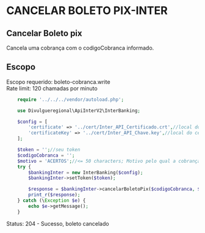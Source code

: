 # CANCELAR BOLETO PIX-INTER

## Cancelar Boleto pix

Cancela uma cobrança com o codigoCobranca informado.

## Escopo

Escopo requerido: boleto-cobranca.write<br>
Rate limit: 120 chamadas por minuto

```php
    require '../../../vendor/autoload.php';

    use Divulgueregional\ApiInterV2\InterBanking;

    $config = [
        'certificate' => '../cert/Inter_API_Certificado.crt',//local do certificado crt
        'certificateKey' => '../cert/Inter_API_Chave.key',//local do certificado key
    ];

    $token = '';//seu token
    $codigoCobranca = '';
    $motivo = 'ACERTOS';//<= 50 characters; Motivo pelo qual a cobrança está sendo cancelada
    try {
        $bankingInter = new InterBanking($config);
        $bankingInter->setToken($token);

        $response = $bankingInter->cancelarBoletoPix($codigoCobranca, $motivo);
        print_r($response);
    } catch (\Exception $e) {
        echo $e->getMessage();
    }
```

Status: 204 - Sucesso, boleto cancelado
